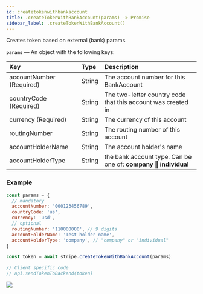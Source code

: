 ```yaml
---
id: createtokenwithbankaccount
title: .createTokenWithBankAccount(params) -> Promise
sidebar_label: .createTokenWithBankAccount()
---
```


Creates token based on external \(bank\) params.

**`params`** — An object with the following keys:

| Key | Type | Description |
| :--- | :--- | :--- |
| accountNumber \(Required\) | String | The account number for this BankAccount |
| countryCode \(Required\) | String | The two-letter country code that this account was created in |
| currency \(Required\) | String | The currency of this account |
| routingNumber | String | The routing number of this account |
| accountHolderName | String | The account holder's name |
| accountHolderType | String | the bank account type. Can be one of: **company ‖ individual** |

### Example

```js
const params = {
  // mandatory
  accountNumber: '000123456789',
  countryCode: 'us',
  currency: 'usd',
  // optional
  routingNumber: '110000000', // 9 digits
  accountHolderName: 'Test holder name',
  accountHolderType: 'company', // "company" or "individual"
}

const token = await stripe.createTokenWithBankAccount(params)

// Client specific code
// api.sendTokenToBackend(token)
```

![](https://cloud.githubusercontent.com/assets/1286226/26419755/6c801f06-40c9-11e7-972e-521850eda2ef.gif)
